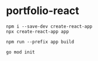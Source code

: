 # portfolio-react

```
npm i --save-dev create-react-app
npx create-react-app app
```

```
npm run --prefix app build
```

```
go mod init

```